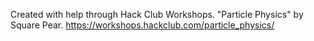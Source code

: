 Created with help through Hack Club Workshops. "Particle Physics" by Square Pear. 
https://workshops.hackclub.com/particle_physics/ 

